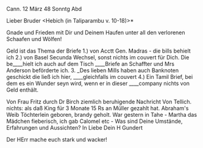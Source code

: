  Cann. 12 März 48
 Sonntg Abd

Lieber Bruder <Hebich (in Taliparambu v. 10-18)>*

Gnade und Frieden mit Dir und Deinem Haufen unter all den verlorenen Schaafen und Wölfen!

Geld ist das Thema der Briefe
1.) von Acctt Gen. Madras - die bills behielt ich
2.) von Basel Secunda Wechsel, sonst nichts im couvert für Dich. Die be____hielt ich auch auf dem Tisch
____Briefe an Schaffter und Mrs Anderson beförderte ich.
3. _Des lieben Mills haben auch Banknoten geschickt die ließ ich hier, ____gleichfalls im couvert
4.) Ein Tamil Brief, bei dem es ein Wunder seyn wird, wenn er in dieser ____company nichts von Geld enthält.

Von Frau Fritz durch Dr Birch ziemlich beruhigende Nachricht Von Tellich. nichts: als daß King für 3 Monate 15 Rs an Müller gezahlt hat. 
Abraham's Weib Töchterlein geboren, brandy geholt. War gestern in Tahe - Martha das Mädchen fieberisch, ich gab Calomel etc - Was sind Deine Umstände, Erfahrungen und Aussichten?
 In Liebe
 Dein H Gundert

Der HErr mache euch stark und wacker!

